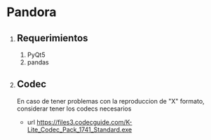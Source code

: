 # Pandora

1. ## Requerimientos

    1. PyQt5
    2. pandas

2. ## Codec
    En caso de tener problemas con la reproduccion de "X" formato, considerar tener los codecs necesarios
    * url https://files3.codecguide.com/K-Lite_Codec_Pack_1741_Standard.exe
